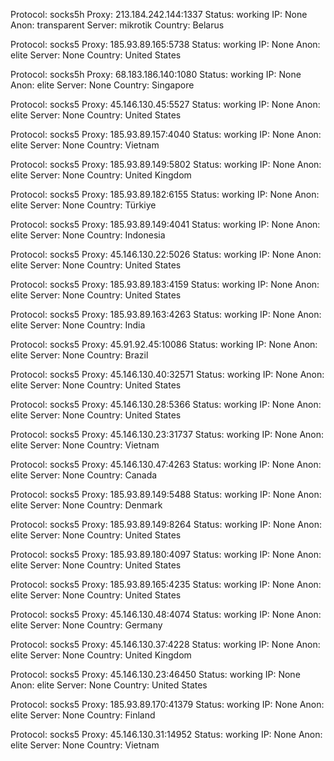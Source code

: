 Protocol: socks5h
Proxy: 213.184.242.144:1337
Status: working
IP: None
Anon: transparent
Server: mikrotik
Country: Belarus

Protocol: socks5
Proxy: 185.93.89.165:5738
Status: working
IP: None
Anon: elite
Server: None
Country: United States

Protocol: socks5h
Proxy: 68.183.186.140:1080
Status: working
IP: None
Anon: elite
Server: None
Country: Singapore

Protocol: socks5
Proxy: 45.146.130.45:5527
Status: working
IP: None
Anon: elite
Server: None
Country: United States

Protocol: socks5
Proxy: 185.93.89.157:4040
Status: working
IP: None
Anon: elite
Server: None
Country: Vietnam

Protocol: socks5
Proxy: 185.93.89.149:5802
Status: working
IP: None
Anon: elite
Server: None
Country: United Kingdom

Protocol: socks5
Proxy: 185.93.89.182:6155
Status: working
IP: None
Anon: elite
Server: None
Country: Türkiye

Protocol: socks5
Proxy: 185.93.89.149:4041
Status: working
IP: None
Anon: elite
Server: None
Country: Indonesia

Protocol: socks5
Proxy: 45.146.130.22:5026
Status: working
IP: None
Anon: elite
Server: None
Country: United States

Protocol: socks5
Proxy: 185.93.89.183:4159
Status: working
IP: None
Anon: elite
Server: None
Country: United States

Protocol: socks5
Proxy: 185.93.89.163:4263
Status: working
IP: None
Anon: elite
Server: None
Country: India

Protocol: socks5
Proxy: 45.91.92.45:10086
Status: working
IP: None
Anon: elite
Server: None
Country: Brazil

Protocol: socks5
Proxy: 45.146.130.40:32571
Status: working
IP: None
Anon: elite
Server: None
Country: United States

Protocol: socks5
Proxy: 45.146.130.28:5366
Status: working
IP: None
Anon: elite
Server: None
Country: United States

Protocol: socks5
Proxy: 45.146.130.23:31737
Status: working
IP: None
Anon: elite
Server: None
Country: Vietnam

Protocol: socks5
Proxy: 45.146.130.47:4263
Status: working
IP: None
Anon: elite
Server: None
Country: Canada

Protocol: socks5
Proxy: 185.93.89.149:5488
Status: working
IP: None
Anon: elite
Server: None
Country: Denmark

Protocol: socks5
Proxy: 185.93.89.149:8264
Status: working
IP: None
Anon: elite
Server: None
Country: United States

Protocol: socks5
Proxy: 185.93.89.180:4097
Status: working
IP: None
Anon: elite
Server: None
Country: United States

Protocol: socks5
Proxy: 185.93.89.165:4235
Status: working
IP: None
Anon: elite
Server: None
Country: United States

Protocol: socks5
Proxy: 45.146.130.48:4074
Status: working
IP: None
Anon: elite
Server: None
Country: Germany

Protocol: socks5
Proxy: 45.146.130.37:4228
Status: working
IP: None
Anon: elite
Server: None
Country: United Kingdom

Protocol: socks5
Proxy: 45.146.130.23:46450
Status: working
IP: None
Anon: elite
Server: None
Country: United States

Protocol: socks5
Proxy: 185.93.89.170:41379
Status: working
IP: None
Anon: elite
Server: None
Country: Finland

Protocol: socks5
Proxy: 45.146.130.31:14952
Status: working
IP: None
Anon: elite
Server: None
Country: Vietnam

